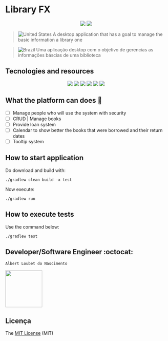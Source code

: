 # Library FX

<p align="center">
  <img src="http://img.shields.io/static/v1?label=License&message=MIT&color=green&style=for-the-badge"/>
  <img src="http://img.shields.io/static/v1?label=STATUS&message=IN%20PROGRESS&color=red&style=for-the-badge"/>
</p>

> ![United States](https://raw.githubusercontent.com/stevenrskelton/flag-icon/master/png/16/country-4x3/us.png "United States")
> A desktop application that has a goal to manage the basic information a library one

> ![Brazil](https://raw.githubusercontent.com/stevenrskelton/flag-icon/master/png/16/country-4x3/br.png "Brazil") Uma
> aplicação desktop com o objetivo de gerencias as informações báscias de uma biblioteca

## Tecnologies and resources

<p align="center">
  <img src="https://img.shields.io/badge/Java-ED8B00?style=for-the-badge&logo=java&logoColor=white"/>
  <img src="http://img.shields.io/static/v1?label=JAVA%20FX&message=17.0.7&color=red&style=for-the-badge"/>
  <img src="http://img.shields.io/static/v1?label=LOMBOK&message=1.18.28&color=blue&style=for-the-badge"/>
  <img src="https://img.shields.io/badge/PostgreSQL-316192?style=for-the-badge&logo=postgresql&logoColor=white"/>
  <img src="https://img.shields.io/badge/Docker-2496ED?style=for-the-badge&logo=docker&logoColor=white"/>
  <img src="http://img.shields.io/static/v1?label=TESTS&message=NOTHING&color=red&style=for-the-badge"/>
</p>

## What the platform can does :checkered_flag:

- [ ] Manage people who will use the system with security
- [ ] CRUD | Manage books
- [ ] Provide loan system
- [ ] Calendar to show better the books that were borrowed and their return dates
- [ ] Tooltip system

## How to start application
Do download and build with:
```
./gradlew clean build -x test
```

Now execute:
```
./gradlew run
```

## How to execute tests
Use the command below:
```
./gradlew test
```

## Developer/Software Engineer :octocat:
    Albert Loubet do Nascimento

<img src="https://avatars.githubusercontent.com/u/15383996?v=4" width=115>

## Licença

The [MIT License](https://opensource.org/license/mit/) (MIT)
